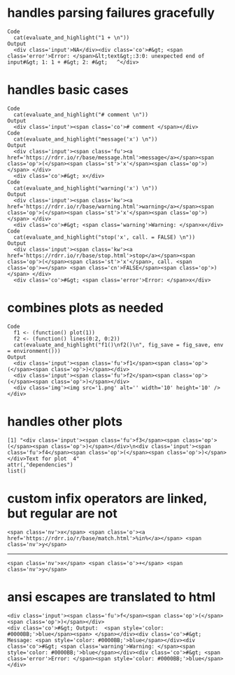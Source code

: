 # handles parsing failures gracefully

    Code
      cat(evaluate_and_highlight("1 + \n"))
    Output
      <div class='input'>NA</div><div class='co'>#&gt; <span class='error'>Error: </span>&lt;text&gt;:3:0: unexpected end of input#&gt; 1: 1 + #&gt; 2: #&gt;   ^</div>

# handles basic cases

    Code
      cat(evaluate_and_highlight("# comment \n"))
    Output
      <div class='input'><span class='co'># comment </span></div>
    Code
      cat(evaluate_and_highlight("message('x') \n"))
    Output
      <div class='input'><span class='fu'><a href='https://rdrr.io/r/base/message.html'>message</a></span><span class='op'>(</span><span class='st'>'x'</span><span class='op'>)</span> </div>
      <div class='co'>#&gt; x</div>
    Code
      cat(evaluate_and_highlight("warning('x') \n"))
    Output
      <div class='input'><span class='kw'><a href='https://rdrr.io/r/base/warning.html'>warning</a></span><span class='op'>(</span><span class='st'>'x'</span><span class='op'>)</span> </div>
      <div class='co'>#&gt; <span class='warning'>Warning: </span>x</div>
    Code
      cat(evaluate_and_highlight("stop('x', call. = FALSE) \n"))
    Output
      <div class='input'><span class='kw'><a href='https://rdrr.io/r/base/stop.html'>stop</a></span><span class='op'>(</span><span class='st'>'x'</span>, call. <span class='op'>=</span> <span class='cn'>FALSE</span><span class='op'>)</span> </div>
      <div class='co'>#&gt; <span class='error'>Error: </span>x</div>

# combines plots as needed

    Code
      f1 <- (function() plot(1))
      f2 <- (function() lines(0:2, 0:2))
      cat(evaluate_and_highlight("f1()\nf2()\n", fig_save = fig_save, env = environment()))
    Output
      <div class='input'><span class='fu'>f1</span><span class='op'>(</span><span class='op'>)</span></div>
      <div class='input'><span class='fu'>f2</span><span class='op'>(</span><span class='op'>)</span></div>
      <div class='img'><img src='1.png' alt='' width='10' height='10' /></div>

# handles other plots

    [1] "<div class='input'><span class='fu'>f3</span><span class='op'>(</span><span class='op'>)</span></div>\n<div class='input'><span class='fu'>f4</span><span class='op'>(</span><span class='op'>)</span></div>Text for plot  4"
    attr(,"dependencies")
    list()

# custom infix operators are linked, but regular are not

    <span class='nv'>x</span> <span class='o'><a href='https://rdrr.io/r/base/match.html'>%in%</a></span> <span class='nv'>y</span>

---

    <span class='nv'>x</span> <span class='o'>+</span> <span class='nv'>y</span>

# ansi escapes are translated to html

    <div class='input'><span class='fu'>f</span><span class='op'>(</span><span class='op'>)</span></div>
    <div class='co'>#&gt; Output:  <span style='color: #0000BB;'>blue</span><span> </span></div><div class='co'>#&gt; Message: <span style='color: #0000BB;'>blue</span></div><div class='co'>#&gt; <span class='warning'>Warning: </span><span style='color: #0000BB;'>blue</span></div><div class='co'>#&gt; <span class='error'>Error: </span><span style='color: #0000BB;'>blue</span></div>


